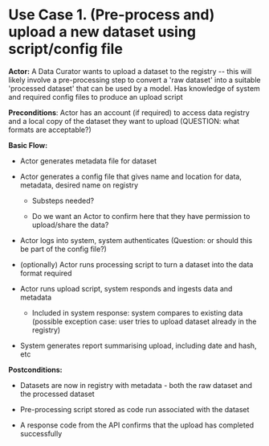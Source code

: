 Use Case 1. (Pre-process and) upload a new dataset using script/config file
===========================================================================

**Actor:** A Data Curator wants to upload a dataset to the registry --
this will likely involve a pre-processing step to convert a 'raw
dataset' into a suitable 'processed dataset' that can be used by a
model. Has knowledge of system and required config files to produce an
upload script

**Preconditions**: Actor has an account (if required) to access data
registry and a local copy of the dataset they want to upload (QUESTION:
what formats are acceptable?)

**Basic Flow:**

-   Actor generates metadata file for dataset

-   Actor generates a config file that gives name and location for data,
    metadata, desired name on registry

    -   Substeps needed?

    -   Do we want an Actor to confirm here that they have permission to
        upload/share the data?

-   Actor logs into system, system authenticates (Question: or should
    this be part of the config file?)

-   (optionally) Actor runs processing script to turn a dataset into the
    data format required

-   Actor runs upload script, system responds and ingests data and
    metadata

    -   Included in system response: system compares to existing data
        (possible exception case: user tries to upload dataset already
        in the registry)

-   System generates report summarising upload, including date and hash,
    etc

**Postconditions:**

-   Datasets are now in registry with metadata - both the raw dataset
    and the processed dataset

-   Pre-processing script stored as code run associated with the dataset

-   A response code from the API confirms that the upload has completed
    successfully